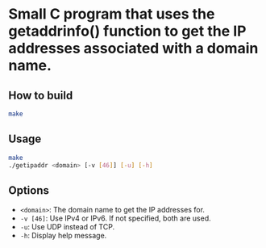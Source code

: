 # Small C program that uses the getaddrinfo() function to get the IP addresses associated with a domain name.

## How to build
```bash
make
```

## Usage
```bash
make
./getipaddr <domain> [-v [46]] [-u] [-h]
```

## Options
- `<domain>`: The domain name to get the IP addresses for.
- `-v [46]`: Use IPv4 or IPv6. If not specified, both are used.
- `-u`: Use UDP instead of TCP.
- `-h`: Display help message.

